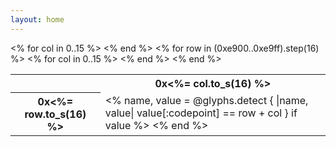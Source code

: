 ```yaml
---
layout: home
---
```


<div class="container">
  <div class="row">

<table>
  <tr>
    <th>&nbsp;</th>
<% for col in 0..15 %>    <th>0x<%= col.to_s(16) %></th>
<% end %>  </tr>
<% for row in (0xe900..0xe9ff).step(16) %>  <tr>
    <th>0x<%= row.to_s(16) %></th>
<% for col in 0..15 %>    <td class="cp<%= row + col %>">
<% name, value = @glyphs.detect { |name, value| value[:codepoint] == row + col }
if value %>      <span class="ai ai-<%= name %> ai-2x" title="<%= name %>"></span>
<% end %>    </td>
<% end %>  </tr>
<% end %>
</table>

</body>
</html>
